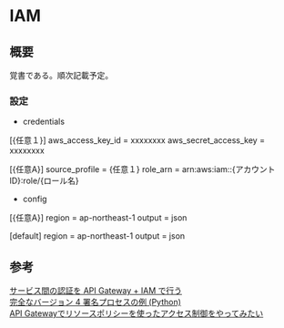 # IAM

## 概要
覚書である。順次記載予定。

### 設定

- credentials

[{任意１}]
aws_access_key_id = xxxxxxxx
aws_secret_access_key = xxxxxxxx

[{任意A}]
source_profile = {任意１}
role_arn = arn:aws:iam::{アカウントID}:role/{ロール名}

- config

[{任意A}]
region = ap-northeast-1
output = json

[default]
region = ap-northeast-1
output = json



## 参考
[サービス間の認証を API Gateway + IAM で行う](https://qiita.com/paper2/items/cea6021512132f070403)  
[完全なバージョン 4 署名プロセスの例 (Python)](https://docs.aws.amazon.com/ja_jp/general/latest/gr/sigv4-signed-request-examples.html)  
[API Gatewayでリソースポリシーを使ったアクセス制御をやってみたい](https://qiita.com/Hikosaburou/items/9cc2d65166bd7e3044b8)
